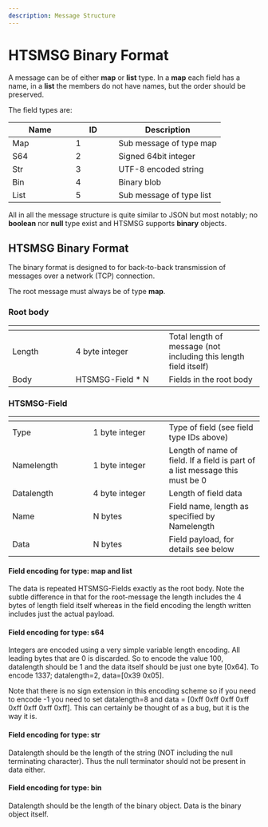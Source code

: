 ```yaml
---
description: Message Structure
---
```


# HTSMSG Binary Format

A message can be of either **map** or **list** type. In a **map** each field has a name, in a **list** the members do not have names, but the order should be preserved.

The field types are:

<table><thead><tr><th width="111">Name </th><th width="70">ID </th><th>Description </th></tr></thead><tbody><tr><td>Map </td><td>1</td><td>Sub message of type map</td></tr><tr><td>S64 </td><td>2</td><td>Signed 64bit integer</td></tr><tr><td>Str </td><td>3</td><td>UTF-8 encoded string</td></tr><tr><td>Bin </td><td>4</td><td>Binary blob</td></tr><tr><td>List </td><td>5</td><td>Sub message of type list</td></tr></tbody></table>

All in all the message structure is quite similar to JSON but most notably; no **boolean** nor **null** type exist and HTSMSG supports **binary** objects.

## HTSMSG Binary Format

The binary format is designed to for back-to-back transmission of messages over a network (TCP) connection.

The root message must always be of type **map**.

### Root body

<table data-header-hidden><thead><tr><th width="111"></th><th width="171"></th><th></th></tr></thead><tbody><tr><td>Length</td><td>4 byte integer</td><td>Total length of message (not including this length field itself)</td></tr><tr><td>Body</td><td>HTSMSG-Field * N</td><td>Fields in the root body</td></tr></tbody></table>

### HTSMSG-Field

<table data-header-hidden><thead><tr><th width="146"></th><th width="136"></th><th></th></tr></thead><tbody><tr><td>Type</td><td>1 byte integer</td><td>Type of field (see field type IDs above)</td></tr><tr><td>Namelength</td><td>1 byte integer</td><td>Length of name of field. If a field is part of a list message this must be 0</td></tr><tr><td>Datalength</td><td>4 byte integer</td><td>Length of field data</td></tr><tr><td>Name</td><td>N bytes</td><td>Field name, length as specified by Namelength</td></tr><tr><td>Data</td><td>N bytes</td><td>Field payload, for details see below</td></tr></tbody></table>

#### Field encoding for type: map and list

The data is repeated HTSMSG-Fields exactly as the root body. Note the subtle difference in that for the root-message the length includes the 4 bytes of length field itself whereas in the field encoding the length written includes just the actual payload.

#### Field encoding for type: s64

Integers are encoded using a very simple variable length encoding. All leading bytes that are 0 is discarded. So to encode the value 100, datalength should be 1 and the data itself should be just one byte \[0x64]. To encode 1337; datalength=2, data=\[0x39 0x05].

Note that there is no sign extension in this encoding scheme so if you need to encode -1 you need to set datalength=8 and data = \[0xff 0xff 0xff 0xff 0xff 0xff 0xff 0xff]. This can certainly be thought of as a bug, but it is the way it is.

#### Field encoding for type: str

Datalength should be the length of the string (NOT including the null terminating character). Thus the null terminator should not be present in data either.

#### Field encoding for type: bin

Datalength should be the length of the binary object. Data is the binary object itself.
